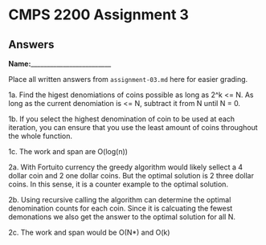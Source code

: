 # CMPS 2200 Assignment 3
## Answers

**Name:**_________________________


Place all written answers from `assignment-03.md` here for easier grading.

1a. Find the higest denomiations of coins possible as long as 2^k <= N. As long as the current denomiation is <= N, subtract it from N until N = 0.

1b. If you select the highest denomination of coin to be used at each iteration, you can ensure that you use the least amount of coins throughout the whole function. 

1c. The work and span are O(log(n))

2a. With Fortuito currency the greedy algorithm would likely sellect a 4 dollar coin and 2 one dollar coins. But the optimal solution is 2 three dollar coins. In this sense, it is a counter example to the optimal solution.

2b. Using recursive calling the algorithm can determine the optimal denomination counts for each coin. Since it is calcuating the fewest demonations we also get the answer to the optimal solution for all N.

2c. The work and span would be O(N*) and O(k)